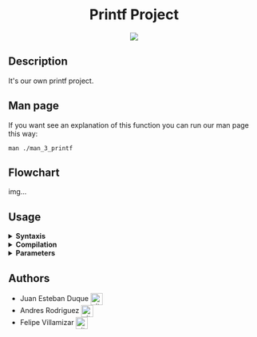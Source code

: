 <div align="center">
    <h1>Printf Project</h1>
    <img src="https://img.shields.io/github/repo-size/felipevcc/holbertonschool-printf?color=6E93CC&labelColor=1a1e29&style=for-the-badge">
</div>

## Description

It's our own printf project.

## Man page

If you want see an explanation of this function you can run our man page this way:
```
man ./man_3_printf
```

## Flowchart

img...

## Usage

<details close>
<summary> <strong> Syntaxis </strong> </summary>

<br>

To call the `_printf()` function is like this:
```
#include "main.h"

int main() 
{
    _printf("string to print");
    return (0);
}
```
</details>

<details close>
<summary> <strong> Compilation </strong> </summary>

<br>

To compile the program is like this:
```
make -f makefile
```
This will create a compilation file, its name is `main.out`. You can run this with this command in your terminal:
```
./main.out
```
</details>

<details close>
<summary> <strong> Parameters </strong> </summary>
</details>

## Authors

* Juan Esteban Duque <a href="https://github.com/Juanesduque1" rel="nofollow"><img align="center" alt="github" src="https://www.vectorlogo.zone/logos/github/github-tile.svg" height="24" /></a>
* Andres Rodriguez <a href="https://github.com/Andres98100" rel="nofollow"><img align="center" alt="github" src="https://www.vectorlogo.zone/logos/github/github-tile.svg" height="24" /></a>
* Felipe Villamizar <a href="https://github.com/felipevcc" rel="nofollow"><img align="center" alt="github" src="https://www.vectorlogo.zone/logos/github/github-tile.svg" height="24" /></a>
